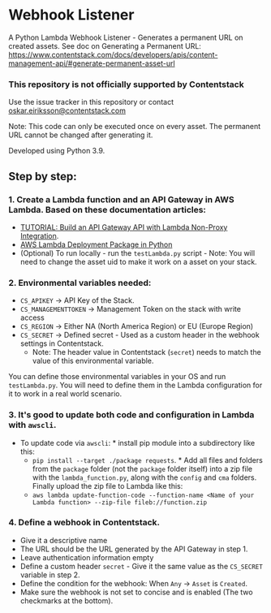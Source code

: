 # Webhook Listener
A Python Lambda Webhook Listener - Generates a permanent URL on created assets.
See doc on Generating a Permanent URL: https://www.contentstack.com/docs/developers/apis/content-management-api/#generate-permanent-asset-url

### This repository is not officially supported by Contentstack
Use the issue tracker in this repository or contact oskar.eiriksson@contentstack.com

Note: This code can only be executed once on every asset. The permanent URL cannot be changed after generating it.

Developed using Python 3.9.

## Step by step:
### **1.** Create a Lambda function and an API Gateway in AWS Lambda. Based on these documentation articles:
   * [TUTORIAL: Build an API Gateway API with Lambda Non-Proxy Integration](https://docs.aws.amazon.com/apigateway/latest/developerguide/getting-started-lambda-non-proxy-integration.html).
   * [AWS Lambda Deployment Package in Python](https://docs.aws.amazon.com/lambda/latest/dg/python-package.html)
   * (Optional) To run locally - run the `testLambda.py` script - Note: You will need to change the asset uid to make it work on a asset on your stack.

 ### **2.** Environmental variables needed:
  * `CS_APIKEY` -> API Key of the Stack.
  * `CS_MANAGEMENTTOKEN` -> Management Token on the stack with write access
  * `CS_REGION` -> Either NA (North America Region) or EU (Europe Region)
  * `CS_SECRET` -> Defined secret - Used as a custom header in the webhook settings in Contentstack.
    * Note: The header value in Contentstack (`secret`) needs to match the value of this environmental variable.

You can define those environmental variables in your OS and run `testLambda.py`. You will need to define them in the Lambda configuration for it to work in a real world scenario.

### **3.** It's good to update both code and configuration in Lambda with `awscli`.
   * To update code via `awscli`:
    * install pip module into a subdirectory like this:
      * `pip install --target ./package requests`.
    * Add all files and folders from the `package` folder (not the `package` folder itself) into a zip file with the `lambda_function.py`, along with the `config` and `cma` folders. Finally upload the zip file to Lambda like this:
      * `aws lambda update-function-code --function-name <Name of your Lambda function> --zip-file fileb://function.zip`

### **4.** Define a webhook in Contentstack.
   * Give it a descriptive name
   * The URL should be the URL generated by the API Gateway in step 1.
   * Leave authentication information empty
   * Define a custom header `secret` - Give it the same value as the `CS_SECRET` variable in step 2.
   * Define the condition for the webhook: When `Any` -> `Asset` is `Created`.
   * Make sure the webhook is not set to concise and is enabled (The two checkmarks at the bottom).

